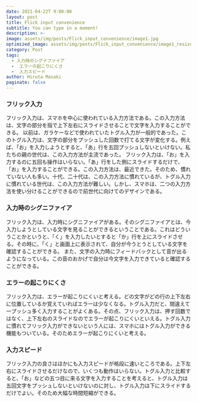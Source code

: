 ```yaml
---
date: 2021-04-22T 9:00:00
layout: post
title: Flick input convenience
subtitle: You can type in a moment!
description: >-
image: assets/img/posts/Flick_input_convenience/image1.jpg
optimized_image: assets/img/posts/Flick_input_convenience/image1_resized_thumbnail.jpg
category: Post
tags: 
  - 入力時のシグナファイア
  -  エラーの起こりにくさ
  -  入力スピード
author: Hiruta Masaki
paginate: false
---
```


### フリック入力
フリック入力は、スマホを中心に使われている入力方法である。この入力方法は、文字の部分を指で上下左右にスライドさせることで文字を入力することができる。
以前は、ガラケーなどで使われていたトグル入力が一般的であった。このトグル入力は、文字の部分をプッシュした回数で打てる文字が変化する。例えば、「お」を入力しようとすると、「あ」行を五回プッシュしないといけない。私たちの親の世代は、この入力方法が主流であった。
フリック入力は、「お」を入力するのに五回も操作はいらない。「あ」行をした側にスライドするだけで、「お」を入力することができる。この入力方法は、最近できた。そのため、慣れていない人も多い。十代、二十代は、この入力方法に慣れているが、トグル入力に慣れている世代は、この入力方法が難しい。しかし、スマホは、二つの入力方法を使い分けることができるので前世代に向けてのデザインである。

### 入力時のシグニファイア
フリック入力は、入力時にシグニファイアがある。そのシグニファイアとは、今入力しようとしている文字を見ることができるということである。これはどういうことかというと、「く」を入力したいとすると「か」行を上にスライドさせる。その時に、「く」と画面上に表示されて、自分が今うとうとしている文字を確認することができる。
また、文字の入力時にフィードバックとして音が出るようになっている。この音のおかげで自分は今文字を入力できていると確認することができる。

### エラーの起こりにくさ
フリック入力は、エラーが起こりにくいと考える。どの文字がどの行の上下左右に位置しているか覚えていればエラーは少なくなる。トグル入力だと、間違えて一プッシュ多く入力することがよくある。その点、フリック入力は、押す回数ではなく、上下左右のスライドなのでエラーが起こりにくいといえる。トグル入力に慣れてフリック入力ができないという人には、スマホにはトグル入力ができる機能もついている。そのためエラーが起こりにくいと考える。

### 入力スピード
 フリック入力の良さはほかにも入力スピードが格段に速いところである。上下左右にスライドさせるだけなので、いくつも動作はいらない。トグル入力と比較すると、「お」などの五つ目に来る文字を入力することを考えると、トグル入力は五回文字をプッシュしないといけないのに対し、トグル入力は下にスライドするだけでよい。そのため大幅な時間短縮ができる。
